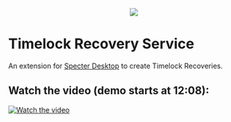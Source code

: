 <div align="center">
  <img src="./src/oren-z0/specterext/timelockrecovery/static/timelockrecovery/img/logo160.png" />
</div>

# Timelock Recovery Service

An extension for [Specter Desktop](https://github.com/cryptoadvance/specter-desktop) to create Timelock Recoveries.

## Watch the video (demo starts at 12:08):
[![Watch the video](https://i.nostr.build/iinTjzc6TF4uAUj9.png)](https://v.nostr.build/a3JwIlQqwcb8WLEe.mp4)
